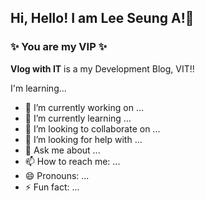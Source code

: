 ## Hi, Hello! I am Lee Seung A!👋

### ✨ You are my VIP ✨

**Vlog with IT** is a my Development Blog, VIT!!

I'm learning...

- 🔭 I’m currently working on ...
- 🌱 I’m currently learning ...
- 👯 I’m looking to collaborate on ...
- 🤔 I’m looking for help with ...
- 💬 Ask me about ...
- 📫 How to reach me: ...
- 😄 Pronouns: ...
- ⚡ Fun fact: ...
